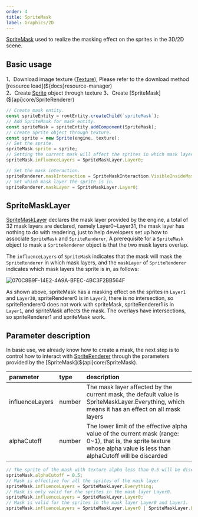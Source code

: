 ```yaml
---
order: 4
title: SpriteMask
label: Graphics/2D
---
```


[SpriteMask](${api}core/SpriteMask) used to realize the masking effect on the sprites in the 3D/2D scene.

<playground src="sprite-mask.ts"></playground>

## Basic usage

1、Download image texture ([Texture](${docs}texture)), Please refer to the download method [resource load](${docs}resource-manager)   
2、Create [Sprite](${docs}sprite)  object through texture  
3、Create [SpriteMask](${api}core/SpriteRenderer)

```typescript
// Create mask entity.
const spriteEntity = rootEntity.createChild(`spriteMask`);
// Add SpriteMask for mask entity.
const spriteMask = spriteEntity.addComponent(SpriteMask);
// Create Sprite object through texture.
const sprite = new Sprite(engine, texture);
// Set the sprite.
spriteMask.sprite = sprite;
// Setting the current mask will affect the sprites in which mask layers.
spriteMask.influenceLayers = SpriteMaskLayer.Layer0;

// Set the mask interaction.
spriteRenderer.maskInteraction = SpriteMaskInteraction.VisibleInsideMask;
// Set which mask layer the sprite is in.
spriteRenderer.maskLayer = SpriteMaskLayer.Layer0;

```

## SpriteMaskLayer

[SpriteMaskLayer](${api}core/SpriteMaskLayer) declares the mask layer provided by the engine, a total of 32 mask layers are declared, namely Layer0~Layer31, the mask layer has nothing to do with rendering, just to help developers set up how to associate `SpriteMask` and `SpriteRenderer`, A prerequisite for a `SpriteMask` object to mask a `SpriteRenderer` object is that the two mask layers overlap.

The `influenceLayers` of `SpriteMask` indicates that the mask will mask the `SpriteRenderer` in which mask layers, and the `maskLayer` of `SpriteRenderer` indicates which mask layers the sprite is in, as follows:

![070C8B9F-14E2-4A9A-BFEC-4BC3F2BB564F](https://gw.alipayobjects.com/zos/OasisHub/09abdf57-84b8-4aa9-b785-822f858fb4f9/070C8B9F-14E2-4A9A-BFEC-4BC3F2BB564F.png)

As shown above, spriteMask has a masking effect on the sprites in `Layer1` and `Layer30`, spriteRenderer0 is in `Layer2`, there is no intersection, so spriteRenderer0 does not work with spriteMask, spriteRenderer1 is in `Layer1`, and spriteMask affects the mask. The overlays have intersections, so spriteRenderer1 and spriteMask work.

## Parameter description

In basic use, we already know how to create a mask, the next step is to control how to interact with [SpriteRenderer](${docs}sprite-renderer#the-usage-of-mask) through the parameters provided by the [SpriteMask](${api}core/SpriteMask).

| parameter | type | description |
| :--- | :--- | :--- |
| influenceLayers | number | The mask layer affected by the current mask, the default value is SpriteMaskLayer.Everything, which means it has an effect on all mask layers |
| alphaCutoff | number | The lower limit of the effective alpha value of the current mask (range: 0~1), that is, the sprite texture whose alpha value is less than alphaCutoff will be discarded |

```typescript
// The sprite of the mask with texture alpha less than 0.5 will be discarded.
spriteMask.alphaCutoff = 0.5;
// Mask is effective for all the sprites of the mask layer
spriteMask.influenceLayers = SpriteMaskLayer.Everything;
// Mask is only valid for the sprites in the mask layer Layer0.
spriteMask.influenceLayers = SpriteMaskLayer.Layer0;
// Mask is valid for the sprites in the mask layer Layer0 and Layer1.
spriteMask.influenceLayers = SpriteMaskLayer.Layer0 | SpriteMaskLayer.Layer1;
```

